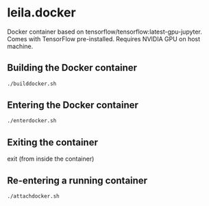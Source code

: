 # leila.docker
Docker container based on tensorflow/tensorflow:latest-gpu-jupyter.
Comes with TensorFlow pre-installed.
Requires NVIDIA GPU on host machine.

## Building the Docker container
```bash
./builddocker.sh
```

## Entering the Docker container
```bash
./enterdocker.sh
```

## Exiting the container
exit 
(from inside the container)

## Re-entering a running container
```bash
./attachdocker.sh
```

